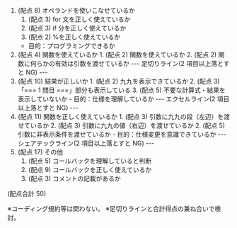 1. (配点 8) オペランドを使いこなせているか
   1. (配点 3) for 文を正しく使えているか
   2. (配点 3) if 分を正しく使えているか
   3. (配点 2) %を正しく使えているか
   - 目的：プログラミングできるか
2. (配点 4) 関数を使えているか 1. (配点 2) 関数を使えているか 2. (配点 2) 関数に何らかの有効は引数を渡せているか
   --- 足切りライン(2 項目以上落とすと NG) ---
3. (配点 10) 結果が正しいか 1. (配点 2) 九九を表示できているか 2. (配点 3) 「=== 1 問目 ===」部分も表示している 3. (配点 5) 不要な計算式・結果を表示していないか - 目的：仕様を理解しているか
   --- エクセルライン(2 項目以上落とすと NG) ---
4. (配点 11) 関数を正しく使えているか 1. (配点 3) 引数に九九の段（左辺）を渡せているか 2. (配点 3) 引数に九九の値（右辺）を渡せているか 2. (配点 5) 引数に非表示条件を渡せているか - 目的：仕様変更を意識できているか
   --- シェアテックライン(2 項目以上落とすと NG) ---
5. (配点 17) その他
   1. (配点 5) コールバックを理解していると判断
   1. (配点 9) コールバックを正しく使えているか
   1. (配点 3) コメントの記載があるか

(配点合計 50)

※コーディング規約等は問わない。
※足切りラインと合計得点の兼ね合いで検討。

